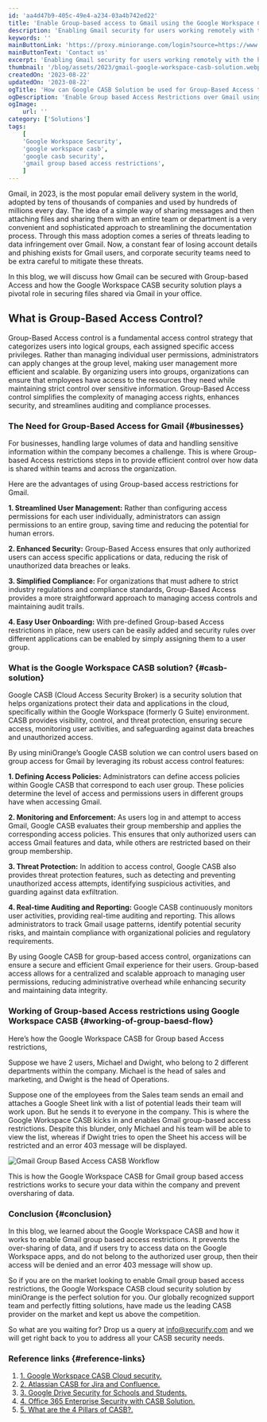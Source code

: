 ```yaml
---
id: 'aa4d47b9-405c-49e4-a234-03a4b742ed22'
title: 'Enable Group-based access to Gmail using the Google Workspace CASB security solution'
description: 'Enabling Gmail security for users working remotely with the help of Google Workspace CASB by miniOrange to set up custom security restrictions and enable granular access control permissions. These security policies help the SOC teams to timely detect potential data breaches and prevents data from being shared outside the scope of access between users in the organization.'
keywords: ''
mainButtonLink: 'https://proxy.miniorange.com/login?source=https://www.miniorange.com/blog/gmail-group-based-access-control-with-google-workspace-casb/'
mainButtonText: 'Contact us'
excerpt: 'Enabling Gmail security for users working remotely with the help of Google Workspace CASB by miniOrange to set up custom security restrictions and enable granular access control permissions. These security policies help the SOC teams to timely detect potential data breaches and prevents data from being shared outside the scope of access between users in the organization.'
thumbnail: '/blog/assets/2023/gmail-google-workspace-casb-solution.webp'
createdOn: '2023-08-22'
updatedOn: '2023-08-22'
ogTitle: 'How can Google CASB Solution be used for Group-Based Access to Gmail'
ogDescription: 'Enable Group based Access Restrictions over Gmail using the Google Workspace CASB cloud security solution. '
ogImage:
    url: ''
category: ['Solutions']
tags:
    [
	'Google Workspace Security',
    'google workspace casb',
    'google casb security',
    'gmail group based access restrictions',
    ]
---
```


Gmail, in 2023, is the most popular email delivery system in the world, adopted by tens of thousands of companies and used by hundreds of millions every day. The idea of a simple way of sharing messages and then attaching files and sharing them with an entire team or department is a very convenient and sophisticated approach to streamlining the documentation process. Through this mass adoption comes a series of threats leading to data infringement over Gmail. Now, a constant fear of losing account details and phishing exists for Gmail users, and corporate security teams need to be extra careful to mitigate these threats.

In this blog, we will discuss how Gmail can be secured with Group-based Access and how the Google Workspace CASB security solution plays a pivotal role in securing files shared via Gmail in your office. 


## What is Group-Based Access Control?

Group-Based Access control is a fundamental access control strategy that categorizes users into logical groups, each assigned specific access privileges. Rather than managing individual user permissions, administrators can apply changes at the group level, making user management more efficient and scalable. By organizing users into groups, organizations can ensure that employees have access to the resources they need while maintaining strict control over sensitive information. Group-Based Access control simplifies the complexity of managing access rights, enhances security, and streamlines auditing and compliance processes.

### The Need for Group-Based Access for Gmail {#businesses}

For businesses, handling large volumes of data and handling sensitive information within the company becomes a challenge. This is where Group-based Access restrictions steps in to provide efficient control over how data is shared within teams and across the organization. 

Here are the advantages of using Group-based access restrictions for Gmail.

 **1. Streamlined User Management:** Rather than configuring access permissions for each user individually, administrators can assign permissions to an entire group, saving time and reducing the potential for human errors.

**2. Enhanced Security:** Group-Based Access ensures that only authorized users can access specific applications or data, reducing the risk of unauthorized data breaches or leaks. 

**3. Simplified Compliance:** For organizations that must adhere to strict industry regulations and compliance standards, Group-Based Access provides a more straightforward approach to managing access controls and maintaining audit trails.

**4. Easy User Onboarding:** With pre-defined Group-based Access restrictions in place, new users can be easily added and security rules over different applications can be enabled by simply assigning them to a user group.


### What is the Google Workspace CASB solution? {#casb-solution}

Google CASB (Cloud Access Security Broker) is a security solution that helps organizations protect their data and applications in the cloud, specifically within the Google Workspace (formerly G Suite) environment. CASB provides visibility, control, and threat protection, ensuring secure access, monitoring user activities, and safeguarding against data breaches and unauthorized access.

By using miniOrange’s Google CASB solution we can control users based on group access for Gmail by leveraging its robust access control features:

 **1. Defining Access Policies:** Administrators can define access policies within Google CASB that correspond to each user group. These policies determine the level of access and permissions users in different groups have when accessing Gmail.

**2. Monitoring and Enforcement:** As users log in and attempt to access Gmail, Google CASB evaluates their group membership and applies the corresponding access policies. This ensures that only authorized users can access Gmail features and data, while others are restricted based on their group membership.

**3. Threat Protection:**  In addition to access control, Google CASB also provides threat protection features, such as detecting and preventing unauthorized access attempts, identifying suspicious activities, and guarding against data exfiltration.

**4. Real-time Auditing and Reporting:** Google CASB continuously monitors user activities, providing real-time auditing and reporting. This allows administrators to track Gmail usage patterns, identify potential security risks, and maintain compliance with organizational policies and regulatory requirements.

By using Google CASB for group-based access control, organizations can ensure a secure and efficient Gmail experience for their users. Group-based access allows for a centralized and scalable approach to managing user permissions, reducing administrative overhead while enhancing security and maintaining data integrity.

### Working of Group-based Access restrictions using Google Workspace CASB {#working-of-group-baesd-flow}

Here’s how the Google Workspace CASB for Group based Access restrictions,

Suppose we have 2 users, Michael and Dwight, who belong to 2 different departments within the company. Michael is the head of sales and marketing, and Dwight is the head of Operations.

Suppose one of the employees from the Sales team sends an email and attaches a Google Sheet link with a list of potential leads their team will work upon. But he sends it to everyone in the company. This is where the Google Workspace CASB kicks in and enables Gmail group-based access restrictions. Despite this blunder, only Michael and his team will be able to view the list, whereas if Dwight tries to open the Sheet his access will be restricted and an error 403 message will be displayed.

![Gmail Group Based Access CASB Workflow](/blog/assets/2023/workflow-gmail-casb-group-access.webp)

This is how the Google Workspace CASB for Gmail group based access restrictions works to secure your data within the company and prevent oversharing of data.

### Conclusion {#conclusion}

In this blog, we learned about the Google Workspace CASB and how it works to enable Gmail group based access restrictions. It prevents the over-sharing of data, and if users try to access data on the Google Workspace apps, and do not belong to the authorized user group, then their access will be denied and an error 403 message will show up.

So if you are on the market looking to enable Gmail group based access restrictions, the Google Workspace CASB cloud security solution by miniOrange is the perfect solution for you. Our globally recognized support team and perfectly fitting solutions, have made us the leading CASB provider on the market and kept us above the competition.

So what are you waiting for? Drop us a query at info@xecurify.com and we will get right back to you to address all your CASB security needs.


### Reference links  {#reference-links}

1. [1. Google Workspace CASB Cloud security.](https://www.miniorange.com/casb/google-workspace-casb-cloud-access-security)
2. [2. Atlassian CASB for Jira and Confluence.](https://blog.miniorange.com/atlassian-security-for-jira-and-confluence-with-casb/)
3. [3. Google Drive Security for Schools and Students.](https://blog.miniorange.com/google-drive-security-restrictions-for-student-data/)
4. [4. Office 365 Enterprise Security with CASB Solution.](https://blog.miniorange.com/microsoft-office-365-casb-security/)
5. [5. What are the 4 Pillars of CASB?.](https://blog.miniorange.com/what-are-the-4-pillars-of-casb/)




